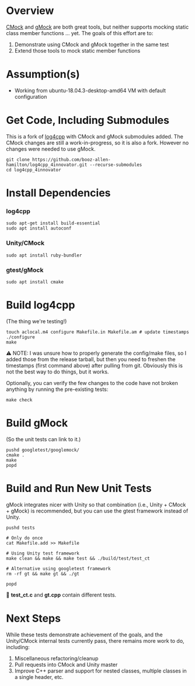 # Overview

[CMock](https://github.com/ThrowTheSwitch/CMock) and [gMock](https://github.com/google/googletest/tree/master/googlemock) are both great tools, but neither supports mocking static class member functions ... yet. The goals of this effort are to:

1.  Demonstrate using CMock and gMock together in the same test
2.  Extend those tools to mock static member functions

# Assumption(s)

* Working from ubuntu-18.04.3-desktop-amd64 VM with default configuration

# Get Code, Including Submodules
This is a fork of [log4cpp](http://log4cpp.sourceforge.net/) with CMock and gMock submodules added. The CMock changes are still a work-in-progress, so it is also a fork. However no changes were needed to use gMock. 

    git clone https://github.com/booz-allen-hamilton/log4cpp_4innovator.git --recurse-submodules
    cd log4cpp_4innovator

# Install Dependencies

### log4cpp

    sudo apt-get install build-essential
    sudo apt install autoconf

### Unity/CMock

    sudo apt install ruby-bundler

### gtest/gMock

    sudo apt install cmake

# Build log4cpp
(The thing we're testing!)

    touch aclocal.m4 configure Makefile.in Makefile.am # update timestamps
    ./configure
    make

:warning: NOTE: I was unsure how to properly generate the config/make files, so I added those from the release tarball, but then you need to freshen the timestamps (first command above) after pulling from git. Obviously this is not the best way to do things, but it works.

Optionally, you can verify the few changes to the code have not broken anything by running the pre-existing tests:

    make check

# Build gMock
(So the unit tests can link to it.)

    pushd googletest/googlemock/
    cmake .
    make
    popd


# Build and Run New Unit Tests
gMock integrates nicer with Unity so that combination (i.e., Unity + CMock + gMock) is recommended, but you can use the gtest framework instead of Unity.

    pushd tests

    # Only do once
    cat Makefile.add >> Makefile

    # Using Unity test framework
    make clean && make && make test && ./build/test/test_ct

    # Alternative using googletest framework
    rm -rf gt && make gt && ./gt

    popd

:memo: **test_ct.c** and **gt.cpp** contain different tests.

# Next Steps

While these tests demonstrate achievement of the goals, and the Unity/CMock internal tests currently pass, there remains more work to do, including:

1. Miscellaneous refactoring/cleanup
2. Pull requests into CMock and Unity master
3. Improve C++ parser and support for nested classes, multiple classes in a single header, etc.
